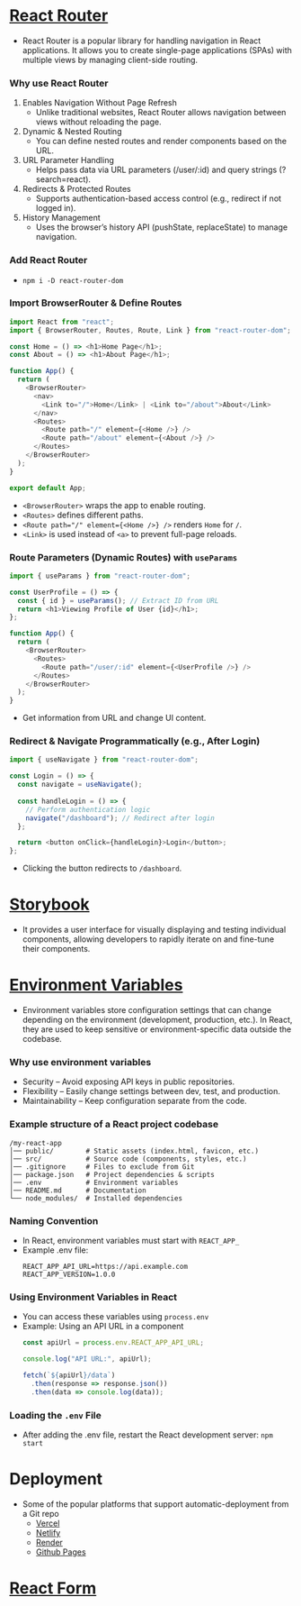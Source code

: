 # [React Router](https://reactrouter.com/home)
- React Router is a popular library for handling navigation in React applications. It allows you to create single-page applications (SPAs) with multiple views by managing client-side routing.

### Why use React Router
1. Enables Navigation Without Page Refresh
   - Unlike traditional websites, React Router allows navigation between views without reloading the page.
2. Dynamic & Nested Routing
   - You can define nested routes and render components based on the URL.
3. URL Parameter Handling
   - Helps pass data via URL parameters (/user/:id) and query strings (?search=react).
4. Redirects & Protected Routes
   - Supports authentication-based access control (e.g., redirect if not logged in).
5. History Management
   - Uses the browser’s history API (pushState, replaceState) to manage navigation.

### Add React Router
- `npm i -D react-router-dom`


### Import BrowserRouter & Define Routes
```javascript
import React from "react";
import { BrowserRouter, Routes, Route, Link } from "react-router-dom";

const Home = () => <h1>Home Page</h1>;
const About = () => <h1>About Page</h1>;

function App() {
  return (
    <BrowserRouter>
      <nav>
        <Link to="/">Home</Link> | <Link to="/about">About</Link>
      </nav>
      <Routes>
        <Route path="/" element={<Home />} />
        <Route path="/about" element={<About />} />
      </Routes>
    </BrowserRouter>
  );
}

export default App;
```
- `<BrowserRouter>` wraps the app to enable routing.
- `<Routes>` defines different paths.
- `<Route path="/" element={<Home />} />` renders `Home` for `/`.
- `<Link>` is used instead of `<a>` to prevent full-page reloads.


### Route Parameters (Dynamic Routes) with `useParams`
```javascript
import { useParams } from "react-router-dom";

const UserProfile = () => {
  const { id } = useParams(); // Extract ID from URL
  return <h1>Viewing Profile of User {id}</h1>;
};

function App() {
  return (
    <BrowserRouter>
      <Routes>
        <Route path="/user/:id" element={<UserProfile />} />
      </Routes>
    </BrowserRouter>
  );
}
```
- Get information from URL and change UI content.

### Redirect & Navigate Programmatically (e.g., After Login)
```javascript
import { useNavigate } from "react-router-dom";

const Login = () => {
  const navigate = useNavigate();
  
  const handleLogin = () => {
    // Perform authentication logic
    navigate("/dashboard"); // Redirect after login
  };

  return <button onClick={handleLogin}>Login</button>;
};
```
- Clicking the button redirects to `/dashboard`.


# [Storybook](https://storybook.js.org/)
- It provides a user interface for visually displaying and testing individual components, allowing developers to rapidly iterate on and fine-tune their components.

# [Environment Variables](https://create-react-app.dev/docs/adding-custom-environment-variables/)
- Environment variables store configuration settings that can change depending on the environment (development, production, etc.). In React, they are used to keep sensitive or environment-specific data outside the codebase.

### Why use environment variables
- Security – Avoid exposing API keys in public repositories.
- Flexibility – Easily change settings between dev, test, and production.
- Maintainability – Keep configuration separate from the code.

### Example structure of a React project codebase
```
/my-react-app
│── public/        # Static assets (index.html, favicon, etc.)
│── src/           # Source code (components, styles, etc.)
│── .gitignore     # Files to exclude from Git
│── package.json   # Project dependencies & scripts
│── .env           # Environment variables
│── README.md      # Documentation
└── node_modules/  # Installed dependencies
```

### Naming Convention
- In React, environment variables must start with `REACT_APP_`
- Example .env file:
  ```
  REACT_APP_API_URL=https://api.example.com
  REACT_APP_VERSION=1.0.0
  ```

### Using Environment Variables in React
- You can access these variables using `process.env`
- Example: Using an API URL in a component
  ```javascript
  const apiUrl = process.env.REACT_APP_API_URL;

  console.log("API URL:", apiUrl);

  fetch(`${apiUrl}/data`)
    .then(response => response.json())
    .then(data => console.log(data));
  ```

### Loading the `.env` File
- After adding the .env file, restart the React development server: `npm start`




# Deployment
- Some of the popular platforms that support automatic-deployment from a Git repo
  - [Vercel](https://vercel.com/)
  - [Netlify](https://www.netlify.com/)
  - [Render](https://render.com/)
  - [Github Pages](https://pages.github.com/)




# [React Form](https://www.w3schools.com/react/react_forms.asp)
